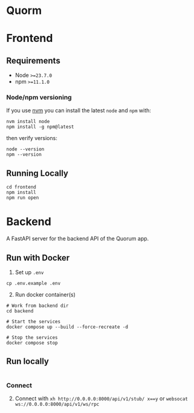 # Quorm

# Frontend

## Requirements

- Node `>=23.7.0`
- npm `>=11.1.0`

### Node/npm versioning

If you use [nvm](https://github.com/nvm-sh/nvm) you can install the latest `node` and `npm` with:

```shell
nvm install node
npm install -g npm@latest
```

then verify versions:

```shell
node --version
npm --version
```

## Running Locally

```shell
cd frontend
npm install
npm run open
```

# Backend

A FastAPI server for the backend API of the Quorum app.

## Run with Docker

1. Set up `.env`

```shell
cp .env.example .env
```

2. Run docker container(s)

```shell
# Work from backend dir
cd backend

# Start the services
docker compose up --build --force-recreate -d

# Stop the services
docker compose stop
```

## Run locally

```shell

```

### Connect
2. Connect with `xh http://0.0.0.0:8000/api/v1/stub/ x==y` or `websocat ws://0.0.0.0:8000/api/v1/ws/rpc`